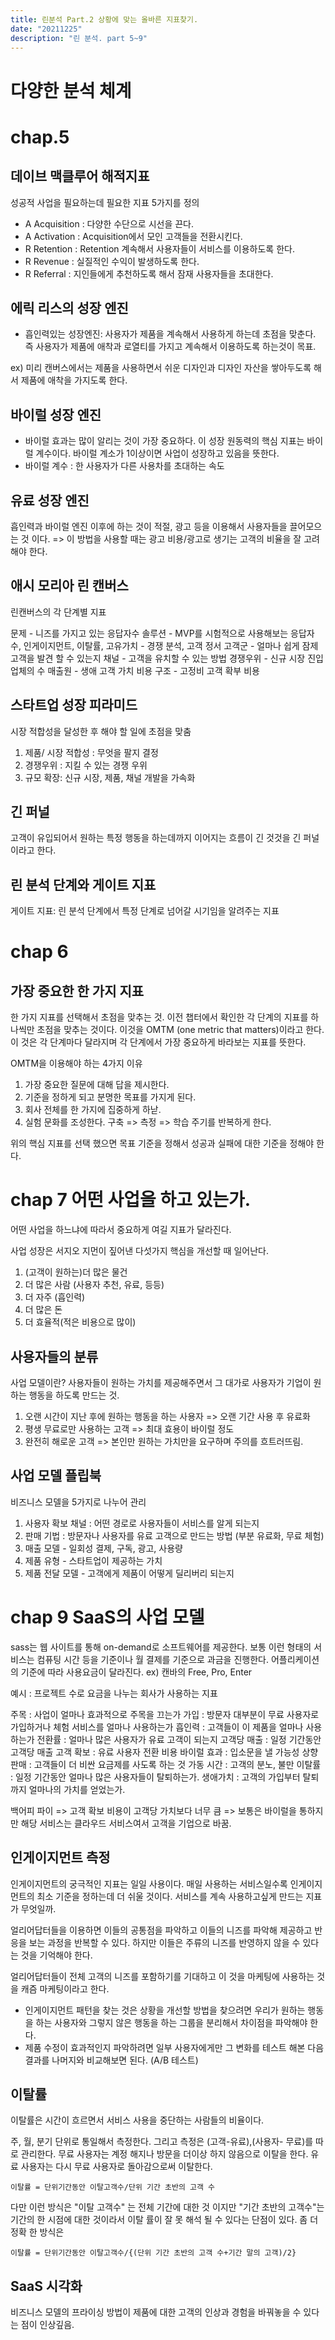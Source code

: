 ```yaml
---
title: 린분석 Part.2 상황에 맞는 올바른 지표찾기.
date: "20211225"
description: "린 분석. part 5~9"
---
```


# 다양한 분석 체계

# chap.5

## 데이브 맥클루어 해적지표

성공적 사업을 필요하는데 필요한 지표 5가지를 정의

- A Acquisition : 다양한 수단으로 시선을 끈다.
- A Activation : Acquisition에서 모인 고객들을 전환시킨다.
- R Retention : Retention 계속해서 사용자들이 서비스를 이용하도록 한다.
- R Revenue : 실질적인 수익이 발생하도록 한다.
- R Referral : 지인들에게 추천하도록 해서 잠재 사용자들을 초대한다.

## 에릭 리스의 성장 엔진

- 흡인력있는 성장엔진: 사용자가 제품을 계속해서 사용하게 하는데 초점을 맞춘다. 즉 사용자가 제품에 애착과 로열티를 가지고 계속해서 이용하도록 하는것이 목표.

ex) 미리 캔버스에서는 제품을 사용하면서 쉬운 디자인과 디자인 자산을 쌓아두도록 해서 제품에 애착을 가지도록 한다.

## 바이럴 성장 엔진

- 바이럴 효과는 많이 알리는 것이 가장 중요하다. 이 성장 원동력의 핵심 지표는 바이럴 계수이다. 바이럴 계소가 1이상이면 사업이 성장하고 있음을 뜻한다.
- 바이럴 계수 : 한 사용자가 다른 사용차를 초대하는 속도

## 유료 성장 엔진

흡인력과 바이럴 엔진 이후에 하는 것이 적절, 광고 등을 이용해서 사용자들을 끌어모으는 것 이다. => 이 방법을 사용할 때는 광고 비용/광고로 생기는 고객의 비율을 잘 고려해야 한다.

## 애시 모리아 린 캔버스

린캔버스의 각 단계별 지표

문제 - 니즈를 가지고 있는 응답자수
솔루션 - MVP를 시험적으로 사용해보는 응답자 수, 인게이지먼트, 이탈률,
고유가치 - 경쟁 분석, 고객 정서
고객군 - 얼마나 쉽게 잠제고객을 발견 할 수 있는지
채널 - 고객을 유치할 수 있는 방법
경쟁우위 - 신규 시장 진입 업체의 수
매출원 - 생애 고객 가치
비용 구조 - 고정비 고객 확부 비용

## 스타트업 성장 피라미드

시장 적합성을 달성한 후 해야 할 일에 초점을 맞춤

1. 제품/ 시장 적합성 : 무엇을 팔지 결정
2. 경쟁우위 : 지킬 수 있는 경쟁 우위
3. 규모 확장: 신규 시장, 제품, 채널 개발을 가속화

## 긴 퍼널

고객이 유입되어서 원하는 특정 행동을 하는데까지 이어지는 흐름이 긴 것것을 긴 퍼널이라고 한다.

## 린 분석 단계와 게이트 지표

게이트 지표: 린 분석 단계에서 특정 단계로 넘어갈 시기임을 알려주는 지표

# chap 6

## 가장 중요한 한 가지 지표

한 가지 지표를 선택해서 초점을 맞추는 것.
이전 챕터에서 확인한 각 단계의 지표를 하나씩만 초점을 맞추는 것이다. 이것을 OMTM (one metric that matters)이라고 한다. 이 것은 각 단계마다 달라지며 각 단계에서 가장 중요하게 바라보는 지표를 뜻한다.

OMTM을 이용해야 하는 4가지 이유

1. 가장 중요한 질문에 대해 답을 제시한다.
2. 기준을 정하게 되고 분명한 목표를 가지게 된다.
3. 회사 전체를 한 가지에 집중하게 하낟.
4. 실험 문화를 조성한다. 구축 => 측정 => 학습 주기를 반복하게 한다.

위의 핵심 지표를 선택 했으면 목표 기준을 정해서 성공과 실패에 대한 기준을 정해야 한다.

# chap 7 어떤 사업을 하고 있는가.

어떤 사업을 하느냐에 따라서 중요하게 여길 지표가 달라진다.

사업 성장은 서지오 지먼이 짚어낸 다섯가지 핵심을 개선할 때 일어난다.

1. (고객이 원하는)더 많은 물건
2. 더 많은 사람 (사용자 추천, 유료, 등등)
3. 더 자주 (흡인력)
4. 더 많은 돈
5. 더 효율적(적은 비용으로 많이)

## 사용자들의 분류

사업 모델이란? 사용자들이 원하는 가치를 제공해주면서 그 대가로 사용자가 기업이 원하는 행동을 하도록 만드는 것.

1. 오랜 시간이 지난 후에 원하는 행동을 하는 사용자 => 오랜 기간 사용 후 유료화
2. 평생 무료로만 사용하는 고객 => 최대 효용이 바이럴 정도
3. 완전히 해로운 고객 => 본인만 원하는 가치만을 요구하며 주의를 흐트러뜨림.

## 사업 모델 플립북

비즈니스 모델을 5가지로 나누어 관리

1. 사용자 확보 채널 : 어떤 경로로 사용자들이 서비스를 알게 되는지
2. 판매 기법 : 방문자나 사용자를 유료 고객으로 만드는 방법 (부분 유료화, 무료 체험)
3. 매출 모델 - 일회성 결제, 구독, 광고, 사용량
4. 제품 유형 - 스타트업이 제공하는 가치
5. 제품 전달 모델 - 고객에게 제품이 어떻게 딜리버리 되는지

# chap 9 SaaS의 사업 모델

sass는 웹 사이트를 통해 on-demand로 소프트웨어를 제공한다. 보통 이런 형태의 서비스는 컴퓨팅 시간 등을 기준이나 월 결제를 기준으로 과금을 진행한다. 어플리케이션의 기준에 따라 사용요금이 달라진다. ex) 캔바의 Free, Pro, Enter

예시 : 프로젝트 수로 요금을 나누는 회사가 사용하는 지표

주목 : 사업이 얼마나 효과적으로 주목을 끄는가
가입 : 방문자 대부분이 무료 사용자로 가입하거나 체험 서비스를 얼마나 사용하는가
흡인력 : 고객들이 이 제품을 얼마나 사용하는가
전환률 : 얼마나 많은 사용자가 유료 고객이 되는지
고객당 매출 : 일정 기간동안 고객당 매출
고객 확보 : 유료 사용자 전환 비용
바이럴 효과 : 입소문을 낼 가능성
상향 판매 : 고객들이 더 비싼 요금제를 사도록 하는 것
가동 시간 : 고객의 분노, 불만
이탈률 : 일정 기간동안 얼마나 많은 사용자들이 탈퇴하는가.
생애가치 : 고객의 가입부터 탈퇴까지 얼마나의 가치를 얻었는가.

백어피 파이 => 고객 확보 비용이 고객당 가치보다 너무 큼 => 보통은 바이럴을 통하지만 해당 서비스는 클라우드 서비스여서 고객을 기업으로 바꿈.

## 인게이지먼트 측정

인게이지먼트의 궁극적인 지표는 일일 사용이다. 매일 사용하는 서비스일수록 인게이지먼트의 최소 기준을 정하는데 더 쉬울 것이다. 서비스를 계속 사용하고싶게 만드는 지표가 무엇일까.

얼리어답터들을 이용하면 이들의 공통점을 파악하고 이들의 니즈를 파악해 제공하고 반응을 보는 과정을 반복할 수 있다.
하지만 이들은 주류의 니즈를 반영하지 않을 수 있다는 것을 기억해야 한다.

얼리어답터들이 전체 고객의 니즈를 포함하기를 기대하고 이 것을 마케팅에 사용하는 것을 캐즘 마케팅이라고 한다.

- 인게이지먼트 패턴을 찾는 것은 상황을 개선할 방법을 찾으려면 우리가 원하는 행동을 하는 사용자와 그렇지 않은 행동을 하는 그룹을 분리해서 차이점을 파악해야 한다.
- 제품 수정이 효과적인지 파악하려면 일부 사용자에게만 그 변화를 테스트 해본 다음 결과를 나머지와 비교해보면 된다. (A/B 테스트)

## 이탈률

이탈률은 시간이 흐르면서 서비스 사용을 중단하는 사람들의 비율이다.

주, 월, 분기 단위로 통일해서 측정한다. 그리고 측정은 (고객-유료),(사용자- 무료)를 따로 관리한다.
무료 사용자는 계정 해지나 방문을 더이상 하지 않음으로 이탈을 한다. 유료 사용자는 다시 무료 사용자로 돌아감으로써 이탈한다.

```
이탈률 = 단위기간동안 이탈고객수/단위 기간 초반의 고객 수
```

다만 이런 방식은 "이탈 고객수" 는 전체 기간에 대한 것 이지만 "기간 초반의 고객수"는 기간의 한 시점에 대한 것이라서 이탈 률이 잘 못 해석 될 수 있다는 단점이 있다. 좀 더 정확 한 방식은

```
이탈률 = 단위기간동안 이탈고객수/{(단위 기간 초반의 고객 수+기간 말의 고객)/2}
```

## SaaS 시각화

비즈니스 모델의 프라이싱 방법이 제품에 대한 고객의 인상과 경험을 바꿔놓을 수 있다는 점이 인상깊음.
